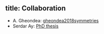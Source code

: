 
title: Collaboration
---

* A. Gheondea: [gheondea2018symmetries](gheondea2018symmetries)
* Serdar Ay: [PhD thesis](https://drive.google.com/open?id=0B0mEhqjgzvQ4M3pHMEI1NGhtbmJPV0ZzYzhzVE9QYWlJV0k4)

